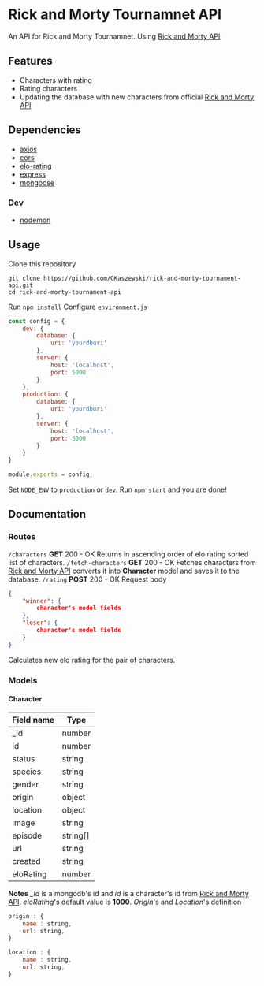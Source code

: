 # Rick and Morty Tournamnet API
An API for Rick and Morty Tournamnet.
Using [Rick and Morty API](https://rickandmortyapi.com/)
## Features

 - Characters with rating
 - Rating characters
 - Updating the database with new characters from official [Rick and Morty API](https://rickandmortyapi.com/)

## Dependencies
- [axios](https://github.com/axios/axios)
- [cors](https://www.npmjs.com/package/cors)
- [elo-rating](https://www.npmjs.com/package/elo-rating)
- [express](https://www.npmjs.com/package/express)
- [mongoose](https://mongoosejs.com/)
### Dev
- [nodemon](https://www.npmjs.com/package/nodemon)
## Usage
Clone this repository
```
git clone https://github.com/GKaszewski/rick-and-morty-tournament-api.git
cd rick-and-morty-tournament-api
```
Run `npm install`
Configure `environment.js`
```js
const config = {
    dev: {
        database: {
            uri: 'yourdburi'
        },
        server: {
            host: 'localhost',
            port: 5000
        }
    },
    production: {
        database: {
            uri: 'yourdburi'
        },
        server: {
            host: 'localhost',
            port: 5000
        }
    }
}

module.exports = config;
```
Set `NODE_ENV` to `production` or `dev`.
Run `npm start` and you are done!
## Documentation
### Routes
`/characters`
**GET** 200 - OK
Returns in ascending order of elo rating sorted list of characters.
`/fetch-characters`
**GET** 200 - OK
Fetches characters from [Rick and Morty API](https://rickandmortyapi.com/) converts it into **Character** model and saves it to the database.
`/rating`
**POST** 200 - OK
Request body
```json
{
	"winner": {
		character's model fields
	},
	"loser": {
		character's model fields
	}
}
```
Calculates new elo rating for the pair of characters.

### Models
#### Character
| Field name |Type|
|--|--|
| _id |number|
|  id|  number|
| status | string |
|  species| string |
|  gender| string |
|  origin | object  |
| location | object |
| image | string |
| episode | string[] |
|  url | string |
| created | string |
| eloRating | number |

**Notes**
*_id* is a mongodb's id and *id* is a character's id from [Rick and Morty API](https://rickandmortyapi.com/).
*eloRating*'s default value is **1000**.
*Origin*'s and *Location*'s definition
```js
origin : {
	name : string,
	url: string,
}
```
```js
location : {
	name : string,
	url: string,
}
```
